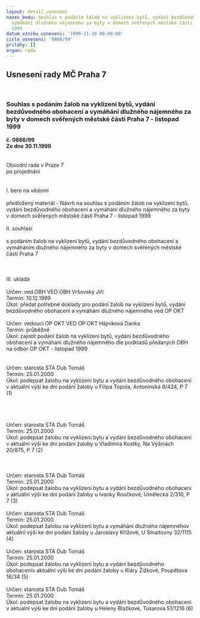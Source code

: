 ```yaml
---
layout: detail_usneseni
nazev_bodu: Souhlas s podáním žalob na vyklizení bytů, vydání bezdůvodného obohacení  a
  vymáhání dlužného nájemného za byty v domech svěřených městské části Praha 7 - listopad
  1999
datum_vzniku_usneseni: '1999-11-30 00:00:00'
cislo_usneseni: '0886/99'
prilohy: []
organ: rada
---
```

<div id="ucUsn_pList" class="usn">
	<span><h2>Usnesení rady MČ Praha 7 </h2>
<br></span><div class="standBody">
<span><h3>Souhlas s podáním žalob na vyklizení bytů, vydání bezdůvodného obohacení  a vymáhání dlužného nájemného za byty v domech svěřených městské části Praha 7 - listopad 1999</h3></span><div class="center">
		<strong>č. 0886/99</strong><br>
	</div>
<div class="center">
		<strong>Ze dne 30.11.1999</strong><br><br>
	</div>
<br>Obvodní rada v Praze 7<br>po projednání<br><br><br>I.	bere na vědomí<br><br> předložený materiál - Návrh na souhlas s podáním žalob na vyklizení bytů, vydání bezdůvodného obohacení  a vymáhání dlužného nájemného za byty v domech svěřených městské části Praha 7 - listopad 1999<br><br>II.	souhlasí <br><br>s podáním žalob na vyklizení bytů, vydání bezdůvodného obohacení a vymáháním dlužného nájemného za byty v domech svěřených městské části Praha 7 <br><br><br><br>III.	ukládá <br><br> Určen:	ved.OBH	VED OBH Vršovský Jiří<br>Termín: 10.12.1999<br>Úkol:	předat potřebné doklady pro podání žalob na vyklizení bytů, vydání bezdůvodného obohacení a vymáhání dlužného nájemného ved OP OKT<br> <br> Určen:	vedoucí OP OKT	  VED OP OKT Hájniková Danka<br>Termín: průběžně<br>Úkol:	zajistit podání žalob na vyklizení bytů, vydání bezdůvodného obohacení a vymáhání dlužného nájemného dle podkladů předaných OBH na odbor OP OKT - listopad 1999<br> <br><br> Určen:	starosta 	STA Dub Tomáš<br>Termín: 25.01.2000<br>Úkol:	podepsat žalobu na vyklizení bytu a vydání bezdůvodného obohacení v aktuální výši ke dni podání žaloby u Filipa Topola, Antonínská 8/424, P 7   (1)<br> <br><br><br><br> Určen:	starosta	STA Dub Tomáš<br>Termín: 25.01.2000<br>Úkol:	podepsat žalobu na vyklizení bytu a vydání bezdůvodného obohacení v aktuální výši ke dni podání žaloby u Vladimíra Kostky, Na Výšinách 20/875, P 7   (2) <br> <br><br><br> Určen:	starosta	STA Dub Tomáš<br>Termín: 25.01.2000<br>Úkol:	podepsat žalobu na vyklizení bytu a vydání bezdůvodného obohacení v aktuální výši ke dni podání žaloby u Ivanky Roučkové, Umělecká 2/310, P 7  (3)<br> <br> Určen:	starosta	STA Dub Tomáš<br>Termín: 25.01.2000<br>Úkol:	podepsat žalobu na vyklizení bytu a vymáhání dlužného nájemnéhov aktuální výši ke dni podání žaloby  u Jaroslavy Křížové, U Smaltovny 32/1115   (4)<br> <br> Určen:	starosta	STA Dub Tomáš<br>Termín: 25.01.2000<br>Úkol:	podepsat žalobu na vyklizení bytu a vydání bezdůvodného obohacenív aktuální výši ke dni podání žaloby u Kláry Žižkové, Poupětova 16/34    (5) <br> <br> Určen:	starosta	STA Dub Tomáš<br>Termín: 25.01.2000<br>Úkol:	podepsat žalobu na vyklizení bytu a vydání bezdůvodného obohacení v aktuální výši ke dni podání žaloby u Heleny Blažkové, Tusarova 51/1216   (6)<br>
</div>
</div>